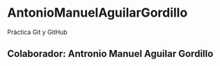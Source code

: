 # AntonioManuelAguilarGordillo

Práctica Git y GitHub

## Colaborador: Antronio Manuel Aguilar Gordillo
